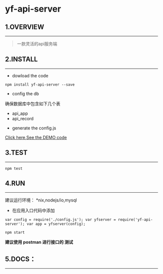# yf-api-server

## 1.OVERVIEW
 *** 
 
> 一款灵活的api服务端

## 2.INSTALL
***

* dowload the code

```
npm install yf-api-server --save
```

* config the db

确保数据库中包含如下几个表

- api_app
- api_record

* generate the config.js

[Click here,See the DEMO code](https://github.com/yfsoftcom/yf-api-server/blob/master/config.js)


## 3.TEST
***

`
npm test
`
## 4.RUN
***

建议运行环境：
*nix,nodejs/io,mysql

- 在应用入口代码中添加

`
	    var config = require('./config.js');
	    var yfserver = require('yf-api-server');
	    var app = yfserver(config);
`

`
npm start
`

**建议使用 postman 进行接口的 测试**

## 5.DOCS：
***




